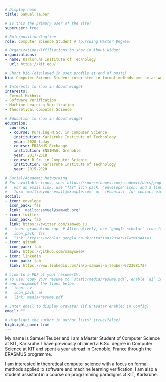 ```yaml
---
# Display name
title: Samuel Teuber

# Is this the primary user of the site?
superuser: true

# Role/position/tagline
role: Computer Science Student # (pursuing Master Degree)

# Organizations/Affiliations to show in About widget
organizations:
- name: Karlsruhe Institute of Technology
  url: https://kit.edu/

# Short bio (displayed in user profile at end of posts)
bio: Computer Science Student interested in formal methods per se as well as for software and machine learning verification.

# Interests to show in About widget
interests:
- Formal Methods
- Software Verification
- Machine Learning Verification
- Theoretical Computer Science

# Education to show in About widget
education:
  courses:
  - course: Pursuing M.Sc. in Computer Science
    institution: Karlsruhe Institute of Technology
    year: 2020-today
  - course: ERASMUS Exchange
    institution: ENSIMAG, Grenoble
    year: 2017-2018
  - course: B.Sc. in Computer Science
    institution: Karlsruhe Institute of Technology
    year: 2015-2020

# Social/Academic Networking
# For available icons, see: https://sourcethemes.com/academic/docs/page-builder/#icons
#   For an email link, use "fas" icon pack, "envelope" icon, and a link in the
#   form "mailto:your-email@example.com" or "/#contact" for contact widget.
social:
- icon: envelope
  icon_pack: fas
  link: 'mailto:samuel@samweb.org'
- icon: twitter
  icon_pack: fab
  link: https://twitter.com/samweb_eu
# - icon: graduation-cap  # Alternatively, use `google-scholar` icon from `ai` icon pack
#   icon_pack: fas
#   link: https://scholar.google.co.uk/citations?user=sIwtMXoAAAAJ
- icon: github
  icon_pack: fab
  link: https://github.com/samysweb/
- icon: linkedin
  icon_pack: fab
  link: https://www.linkedin.com/in/p-samuel-m-teuber-072308172/

# Link to a PDF of your resume/CV.
# To use: copy your resume to `static/media/resume.pdf`, enable `ai` icons in `params.toml`, 
# and uncomment the lines below.
# - icon: cv
#   icon_pack: ai
#   link: media/resume.pdf

# Enter email to display Gravatar (if Gravatar enabled in Config)
email: ""

# Highlight the author in author lists? (true/false)
highlight_name: true
---
```


My name is Samuel Teuber and I am a Master Student of Computer Science at KIT, Karlsruhe.
I have previously obtained a B.Sc. degree in Computer Science at KIT and spent a year abroad in Grenoble, France through the ERASMUS programme.

I am interested in theoretical computer science with a focus on formal methods applied to software and machine learning verification.
I am also a student assistant in a course on programming paradigms at KIT, Karlsruhe.
